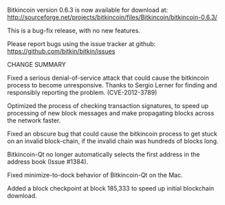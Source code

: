 Bitkincoin version 0.6.3 is now available for download at:
  http://sourceforge.net/projects/bitkincoin/files/Bitkincoin/bitkincoin-0.6.3/

This is a bug-fix release, with no new features.

Please report bugs using the issue tracker at github:
  https://github.com/bitkin/bitkin/issues

CHANGE SUMMARY

Fixed a serious denial-of-service attack that could cause the
bitkincoin process to become unresponsive. Thanks to Sergio Lerner
for finding and responsibly reporting the problem. (CVE-2012-3789)

Optimized the process of checking transaction signatures, to
speed up processing of new block messages and make propagating
blocks across the network faster.

Fixed an obscure bug that could cause the bitkincoin process to get
stuck on an invalid block-chain, if the invalid chain was
hundreds of blocks long.

Bitkincoin-Qt no longer automatically selects the first address
in the address book (Issue #1384).

Fixed minimize-to-dock behavior of Bitkincoin-Qt on the Mac.

Added a block checkpoint at block 185,333 to speed up initial
blockchain download.
